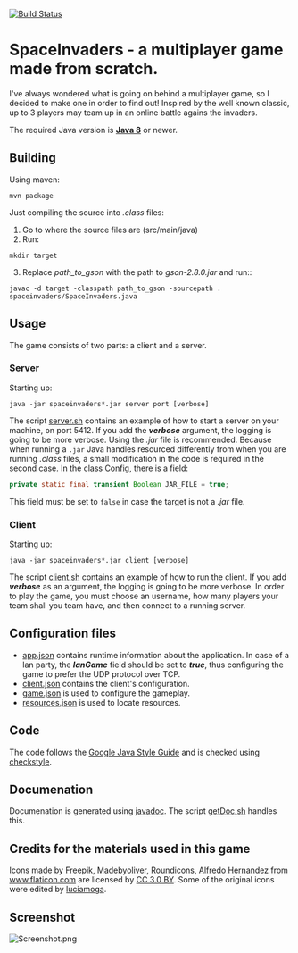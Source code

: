 [![Build Status](https://travis-ci.org/apetenchea/SpaceInvaders.svg?branch=master)](https://travis-ci.org/apetenchea/SpaceInvaders)

# SpaceInvaders - a multiplayer game made from scratch.
I've always wondered what is going on behind a multiplayer game, so I decided to make one in order to find out!
Inspired by the well known classic, up to 3 players may team up in an online battle agains the invaders.

The required Java version is [**Java 8**](http://www.oracle.com/technetwork/java/javase/overview/java8-2100321.html) or newer.

## Building
Using maven:
```
mvn package
```

Just compiling the source into *.class* files:
1. Go to where the source files are (src/main/java)
2. Run:
  ```Shell
  mkdir target
  ```
3. Replace <i>path_to_gson</i> with the path to <i>gson-2.8.0.jar</i> and run::
  ```Shell
  javac -d target -classpath path_to_gson -sourcepath . spaceinvaders/SpaceInvaders.java
  ```

## Usage
The game consists of two parts: a client and a server.

### Server
Starting up:
```
java -jar spaceinvaders*.jar server port [verbose]
```
The script [server.sh](https://github.com/apetenchea/SpaceInvaders/blob/master/server.sh) contains an example of how to start a server on your machine, on port 5412. If you add the ***verbose*** argument, the logging is going to be more verbose.
Using the *.jar* file is recommended. Because when running a `.jar` Java handles resourced differently from when you are running *.class* files, a small modification in the code is required in the second case.
In the class [Config](https://github.com/apetenchea/SpaceInvaders/blob/master/src/main/java/spaceinvaders/Config.java), there is a field:
```Java
private static final transient Boolean JAR_FILE = true;
```
This field must be set to `false` in case the target is not a *.jar* file.

### Client
Starting up:
```
java -jar spaceinvaders*.jar client [verbose]
```

The script [client.sh](https://github.com/apetenchea/SpaceInvaders/blob/master/client.sh) contains an example of how to run the client. If you add ***verbose*** as an argument, the logging is going to be more verbose. In order to play the game, you must choose an username, how many players your team shall you team have, and then connect to a running server.

## Configuration files
- [app.json](https://github.com/apetenchea/SpaceInvaders/blob/master/src/main/resources/config/app.json) contains runtime information about the application. In case of a lan party, the ***lanGame*** field should be set to ***true***, thus configuring the game to prefer the UDP protocol over TCP.
- [client.json](https://github.com/apetenchea/SpaceInvaders/blob/master/src/main/resources/config/client.json) contains the client's configuration.
- [game.json](https://github.com/apetenchea/SpaceInvaders/blob/master/src/main/resources/config/game.json) is used to configure the gameplay.
- [resources.json](https://github.com/apetenchea/SpaceInvaders/blob/master/src/main/resources/config/resources.json) is used to locate resources.

## Code
The code follows the [Google Java Style Guide](https://google.github.io/styleguide/javaguide.html) and is checked using [checkstyle](http://checkstyle.sourceforge.net/).

## Documenation
Documenation is generated using [javadoc](http://docs.oracle.com/javase/8/docs/technotes/tools/windows/javadoc.html).
The script [getDoc.sh](https://github.com/apetenchea/SpaceInvaders/blob/master/getDoc.sh) handles this.

## Credits for the materials used in this game
Icons made by <a href="http://www.freepik.com" title="Freepik">Freepik</a>, <a href="http://www.flaticon.com/authors/madebyoliver" title="Madebyoliver">Madebyoliver</a>, <a href="http://www.flaticon.com/authors/roundicons" title="Roundicons">Roundicons</a>, <a href="http://www.flaticon.com/authors/alfredo-hernandez" title="Alfredo Hernandez">Alfredo Hernandez</a> from <a href="http://www.flaticon.com" title="Flaticon">www.flaticon.com</a> are licensed by <a href="http://creativecommons.org/licenses/by/3.0/" title="Creative Commons BY 3.0" target="_blank">CC 3.0 BY</a>.
Some of the original icons were edited by [luciamoga](https://github.com/luciamoga).

## Screenshot
![Screenshot.png](https://github.com/apetenchea/SpaceInvaders/blob/master/screenshot.png)
